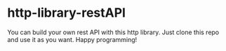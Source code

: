 # http-library-restAPI
You can build your own rest API with this http library.
Just clone this repo and use it as you want.
Happy programming!